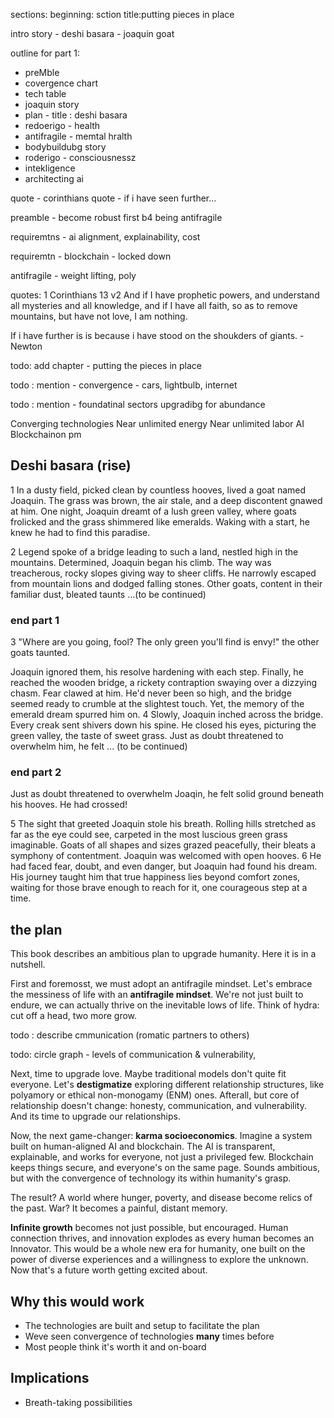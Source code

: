 
sections: 
beginning: sction title:putting pieces in place

intro story - deshi basara - joaquin goat

outline for part 1:
- preMble
- covergence chart
- tech table
 - joaquin story
- plan - title : deshi basara
- redoerigo - health
- antifragile - memtal hralth
- bodybuildubg story
- roderigo - consciousnessz
- intekligence
- architecting ai
   

quote - corinthians
quote - if i have seen further...

preamble - become robust first b4 being antifragile


requiremtns - ai alignment, explainability, cost

requiremtn - blockchain - locked down

antifragile - weight lifting, poly

quotes:
1 Corinthians 13 v2
And if I have prophetic powers, and understand all mysteries and all knowledge, and if I have all faith, so as to remove mountains, but have not love, I am nothing.

If i have further is is because i have stood on the shoukders of giants. - Newton

todo: add chapter - putting the pieces in place

todo : mention - convergence - cars, lightbulb, internet

todo : mention - foundatinal sectors upgradibg for abundance




Converging technologies
Near unlimited energy
Near unlimited labor
AI
Blockchainon pm

## Deshi basara (rise)
1
In a dusty field, picked clean by countless hooves, lived a goat named Joaquin. The grass was brown, the air stale, and a deep discontent gnawed at him. One night, Joaquin dreamt of a lush green valley, where goats frolicked and the grass shimmered like emeralds. Waking with a start, he knew he had to find this paradise.

2
Legend spoke of a bridge leading to such a land, nestled high in the mountains. Determined, Joaquin began his climb. The way was treacherous, rocky slopes giving way to sheer cliffs. He narrowly escaped from mountain lions and dodged falling stones. Other goats, content in their familiar dust, bleated taunts ...(to be continued)

### end part 1

3
"Where are you going, fool? The only green you'll find is envy!" the other goats taunted.

Joaquin ignored them, his resolve hardening with each step. Finally, he reached the wooden bridge, a rickety contraption swaying over a dizzying chasm. Fear clawed at him. He'd never been so high, and the bridge seemed ready to crumble at the slightest touch. Yet, the memory of the emerald dream spurred him on.
4
Slowly, Joaquin inched across the bridge. Every creak sent shivers down his spine. He closed his eyes, picturing the green valley, the taste of sweet grass. Just as doubt threatened to overwhelm him, he felt ... (to be continued)

### end part 2
Just as doubt threatened to overwhelm Joaqin, he felt solid ground beneath his hooves. He had crossed!

5
The sight that greeted Joaquin stole his breath. Rolling hills stretched as far as the eye could see, carpeted in the most luscious green grass imaginable. Goats of all shapes and sizes grazed peacefully, their bleats a symphony of contentment. Joaquin was welcomed with open hooves.
6
He had faced fear, doubt, and even danger, but Joaquin had found his dream. His journey taught him that true happiness lies beyond comfort zones, waiting for those brave enough to reach for it, one courageous step at a time. 

## the plan
This book describes an ambitious plan to upgrade humanity. Here it is in a nutshell.

First and foremosst, we must adopt an antifragile mindset. Let's embrace the messiness of life with an **antifragile mindset**. We're not just built to endure, we can actually thrive on the inevitable lows of life.  Think of hydra: cut off a head, two more grow. 

todo : describe cmmunication (romatic partners to others)

todo: circle graph - levels of communication & vulnerability,

Next, time to upgrade love. Maybe traditional models don't quite fit everyone. Let's **destigmatize** exploring different relationship structures, like polyamory or ethical non-monogamy (ENM) ones. Afterall, but core of relationship doesn't change: honesty, communication, and vulnerability. And its time to upgrade our relationships.

Now, the next game-changer: **karma socioeconomics**. Imagine a system built on human-aligned AI and blockchain. The AI is transparent, explainable, and works for everyone, not just a privileged few. Blockchain keeps things secure, and everyone's on the same page. Sounds ambitious, but with the convergence of technology its within humanity's grasp.

The result? A world where hunger, poverty, and disease become relics of the past.  War? It becomes a painful, distant memory.  

**Infinite growth** becomes not just possible, but encouraged. Human connection thrives, and innovation explodes as every human becomes an Innovator. This would be a whole new era for humanity, one built on the power of diverse experiences and a willingness to explore the unknown. Now that's a future worth getting excited about. 


## Why this would work
- The technologies are built and setup to facilitate the plan
- Weve seen convergence of technologies **many** times before
- Most people think it's worth it and on-board

## Implications
- Breath-taking possibilities
